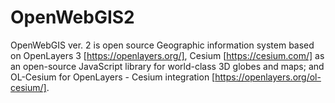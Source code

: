 # OpenWebGIS2
OpenWebGIS ver. 2 is open source Geographic information system based on OpenLayers 3 [https://openlayers.org/], Cesium [https://cesium.com/] as an open-source JavaScript library for world-class 3D globes and maps; and OL-Cesium for OpenLayers - Cesium integration [https://openlayers.org/ol-cesium/].
